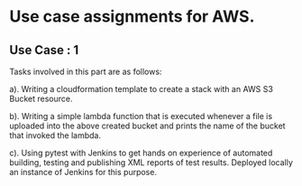 
# Use case assignments for AWS.

## Use Case : 1
Tasks involved in this part are as follows:

a). Writing a cloudformation template to create a stack with an AWS S3 Bucket resource.

b). Writing a simple lambda function that is executed whenever a file is uploaded into the above created bucket and prints the name of the bucket that invoked the lambda.

c). Using pytest with Jenkins to get hands on experience of automated building, testing and publishing XML reports of test results. Deployed locally an instance of Jenkins for this purpose.
